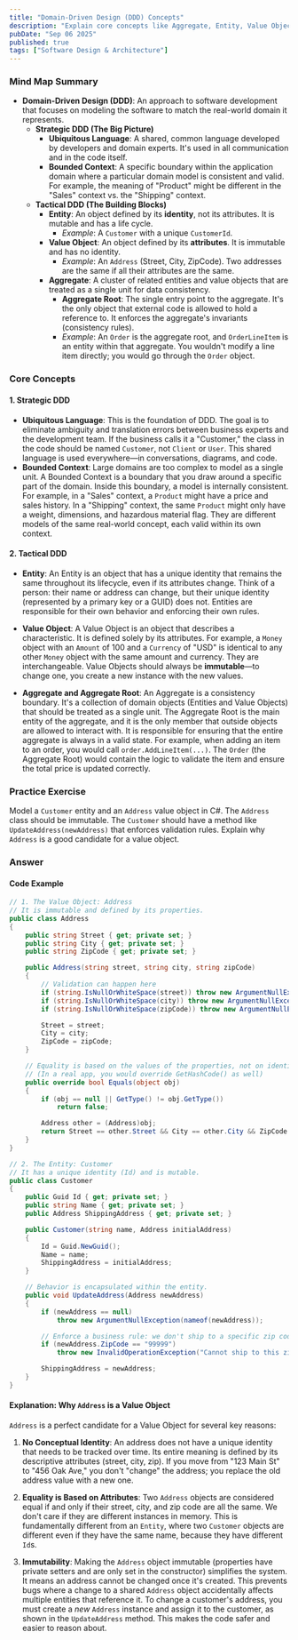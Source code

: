 ```yaml
---
title: "Domain-Driven Design (DDD) Concepts"
description: "Explain core concepts like Aggregate, Entity, Value Object, Bounded Context."
pubDate: "Sep 06 2025"
published: true
tags: ["Software Design & Architecture"]
---
```


### Mind Map Summary

- **Domain-Driven Design (DDD)**: An approach to software development that focuses on modeling the software to match the real-world domain it represents.
  - **Strategic DDD (The Big Picture)**
    - **Ubiquitous Language**: A shared, common language developed by developers and domain experts. It's used in all communication and in the code itself.
    - **Bounded Context**: A specific boundary within the application domain where a particular domain model is consistent and valid. For example, the meaning of "Product" might be different in the "Sales" context vs. the "Shipping" context.
  - **Tactical DDD (The Building Blocks)**
    - **Entity**: An object defined by its **identity**, not its attributes. It is mutable and has a life cycle.
      - *Example*: A `Customer` with a unique `CustomerId`.
    - **Value Object**: An object defined by its **attributes**. It is immutable and has no identity.
      - *Example*: An `Address` (Street, City, ZipCode). Two addresses are the same if all their attributes are the same.
    - **Aggregate**: A cluster of related entities and value objects that are treated as a single unit for data consistency.
      - **Aggregate Root**: The single entry point to the aggregate. It's the only object that external code is allowed to hold a reference to. It enforces the aggregate's invariants (consistency rules).
      - *Example*: An `Order` is the aggregate root, and `OrderLineItem` is an entity within that aggregate. You wouldn't modify a line item directly; you would go through the `Order` object.

### Core Concepts

#### 1. Strategic DDD
- **Ubiquitous Language**: This is the foundation of DDD. The goal is to eliminate ambiguity and translation errors between business experts and the development team. If the business calls it a "Customer," the class in the code should be named `Customer`, not `Client` or `User`. This shared language is used everywhere—in conversations, diagrams, and code.
- **Bounded Context**: Large domains are too complex to model as a single unit. A Bounded Context is a boundary that you draw around a specific part of the domain. Inside this boundary, a model is internally consistent. For example, in a "Sales" context, a `Product` might have a price and sales history. In a "Shipping" context, the same `Product` might only have a weight, dimensions, and hazardous material flag. They are different models of the same real-world concept, each valid within its own context.

#### 2. Tactical DDD
- **Entity**: An Entity is an object that has a unique identity that remains the same throughout its lifecycle, even if its attributes change. Think of a person: their name or address can change, but their unique identity (represented by a primary key or a GUID) does not. Entities are responsible for their own behavior and enforcing their own rules.

- **Value Object**: A Value Object is an object that describes a characteristic. It is defined solely by its attributes. For example, a `Money` object with an `Amount` of 100 and a `Currency` of "USD" is identical to any other `Money` object with the same amount and currency. They are interchangeable. Value Objects should always be **immutable**—to change one, you create a new instance with the new values.

- **Aggregate and Aggregate Root**: An Aggregate is a consistency boundary. It's a collection of domain objects (Entities and Value Objects) that should be treated as a single unit. The Aggregate Root is the main entity of the aggregate, and it is the only member that outside objects are allowed to interact with. It is responsible for ensuring that the entire aggregate is always in a valid state. For example, when adding an item to an order, you would call `order.AddLineItem(...)`. The `Order` (the Aggregate Root) would contain the logic to validate the item and ensure the total price is updated correctly.

### Practice Exercise

Model a `Customer` entity and an `Address` value object in C#. The `Address` class should be immutable. The `Customer` should have a method like `UpdateAddress(newAddress)` that enforces validation rules. Explain why `Address` is a good candidate for a value object.

### Answer

#### Code Example

```csharp
// 1. The Value Object: Address
// It is immutable and defined by its properties.
public class Address
{
    public string Street { get; private set; }
    public string City { get; private set; }
    public string ZipCode { get; private set; }

    public Address(string street, string city, string zipCode)
    {
        // Validation can happen here
        if (string.IsNullOrWhiteSpace(street)) throw new ArgumentNullException(nameof(street));
        if (string.IsNullOrWhiteSpace(city)) throw new ArgumentNullException(nameof(city));
        if (string.IsNullOrWhiteSpace(zipCode)) throw new ArgumentNullException(nameof(zipCode));

        Street = street;
        City = city;
        ZipCode = zipCode;
    }

    // Equality is based on the values of the properties, not on identity.
    // (In a real app, you would override GetHashCode() as well)
    public override bool Equals(object obj)
    {
        if (obj == null || GetType() != obj.GetType())
            return false;

        Address other = (Address)obj;
        return Street == other.Street && City == other.City && ZipCode == other.ZipCode;
    }
}

// 2. The Entity: Customer
// It has a unique identity (Id) and is mutable.
public class Customer
{
    public Guid Id { get; private set; }
    public string Name { get; private set; }
    public Address ShippingAddress { get; private set; }

    public Customer(string name, Address initialAddress)
    {
        Id = Guid.NewGuid();
        Name = name;
        ShippingAddress = initialAddress;
    }

    // Behavior is encapsulated within the entity.
    public void UpdateAddress(Address newAddress)
    {
        if (newAddress == null)
            throw new ArgumentNullException(nameof(newAddress));

        // Enforce a business rule: we don't ship to a specific zip code.
        if (newAddress.ZipCode == "99999")
            throw new InvalidOperationException("Cannot ship to this zip code.");

        ShippingAddress = newAddress;
    }
}
```

#### Explanation: Why `Address` is a Value Object

`Address` is a perfect candidate for a Value Object for several key reasons:

1.  **No Conceptual Identity**: An address does not have a unique identity that needs to be tracked over time. Its entire meaning is defined by its descriptive attributes (street, city, zip). If you move from "123 Main St" to "456 Oak Ave," you don't "change" the address; you replace the old address value with a new one.

2.  **Equality is Based on Attributes**: Two `Address` objects are considered equal if and only if their street, city, and zip code are all the same. We don't care if they are different instances in memory. This is fundamentally different from an `Entity`, where two `Customer` objects are different even if they have the same name, because they have different `Id`s.

3.  **Immutability**: Making the `Address` object immutable (properties have private setters and are only set in the constructor) simplifies the system. It means an address cannot be changed once it's created. This prevents bugs where a change to a shared `Address` object accidentally affects multiple entities that reference it. To change a customer's address, you must create a *new* `Address` instance and assign it to the customer, as shown in the `UpdateAddress` method. This makes the code safer and easier to reason about.